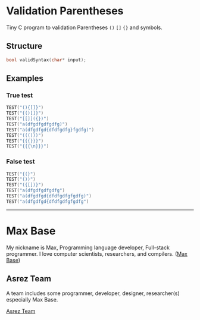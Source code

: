 # Validation Parentheses

Tiny C program to validation Parentheses `()` `[]` `{}` and symbols.

## Structure

```c
bool validSyntax(char* input);
```

## Examples

### True test

```c
TEST("(){[]}")
TEST("{()[]}")
TEST("[[]]({})")
TEST("a(dfgdfgdfgdfg)")
TEST("a(dfgdfgd{dfdfgdfg}fgdfg)")
TEST("((()))")
TEST("{{{}}}")
TEST("{{{\n}}}")
```

### False test

```c
TEST("{(}")
TEST("())")
TEST("({[])}")
TEST("a(dfgdfgdfgdfg")
TEST("a(dfgdfgd{dfdfgdfgfgdfg)")
TEST("a(dfgdfgd{dfdfgdfgfgdfg")
```

---------

# Max Base

My nickname is Max, Programming language developer, Full-stack programmer. I love computer scientists, researchers, and compilers. ([Max Base](https://maxbase.org/))

## Asrez Team

A team includes some programmer, developer, designer, researcher(s) especially Max Base.

[Asrez Team](https://www.asrez.com/)
